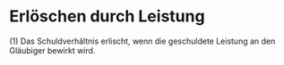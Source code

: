 # Erlöschen durch Leistung

(1) Das Schuldverhältnis erlischt, wenn die geschuldete Leistung an den Gläubiger bewirkt wird.